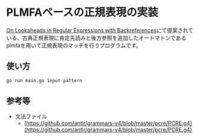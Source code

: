 # PLMFAベースの正規表現の実装

[On Lookaheads in Regular Expressions with Backreferences](https://www.jstage.jst.go.jp/article/transinf/E106.D/5/E106.D_2022EDP7098/_article/-char/ja/)にて提案されている、古典正規表現に肯定先読みと後方参照を追加したオートマトンであるplmfaを用いて正規表現のマッチを行うプログラムです。

## 使い方

```bash
go run main.go input pattern
```

## 参考等

- 文法ファイル
  - [https://github.com/antlr/grammars-v4/blob/master/pcre/PCRE.g4](https://github.com/antlr/grammars-v4/blob/master/pcre/PCRE.g4)
